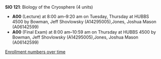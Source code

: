 **SIO 121**: Biology of the Cryosphere (4 units)

- **A00** (Lecture) at 8:00 am–9:20 am on Tuesday, Thursday at HUBBS 4500 by Bowman, Jeff Shovlowsky (A14295005),Jones, Joshua Mason (A06142599)
- **A00** (Final Exam) at 8:00 am–10:59 am on Thursday at HUBBS 4500 by Bowman, Jeff Shovlowsky (A14295005),Jones, Joshua Mason (A06142599)

[Enrollment numbers over time](./SIO121.tsv)
